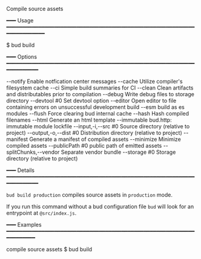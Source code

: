 Compile source assets

━━━ Usage ━━━━━━━━━━━━━━━━━━━━━━━━━━━━━━━━━━━━━━━━━━━━━━━━━━━━━━━━━━━━━━━━━━━━━━━

$ bud build

━━━ Options ━━━━━━━━━━━━━━━━━━━━━━━━━━━━━━━━━━━━━━━━━━━━━━━━━━━━━━━━━━━━━━━━━━━━━

  --notify                  Enable notfication center messages
  --cache                   Utilize compiler's filesystem cache
  --ci                      Simple build summaries for CI
  --clean                   Clean artifacts and distributables prior to compilation
  --debug                   Write debug files to storage directory
  --devtool #0              Set devtool option
  --editor                  Open editor to file containing errors on unsuccessful development build
  --esm                     build as es modules
  --flush                   Force clearing bud internal cache
  --hash                    Hash compiled filenames
  --html                    Generate an html template
  --immutable               bud.http: immutable module lockfile
  --input,-i,--src #0       Source directory (relative to project)
  --output,-o,--dist #0     Distribution directory (relative to project)
  --manifest                Generate a manifest of compiled assets
  --minimize                Minimize compiled assets
  --publicPath #0           public path of emitted assets
  --splitChunks,--vendor    Separate vendor bundle
  --storage #0              Storage directory (relative to project)

━━━ Details ━━━━━━━━━━━━━━━━━━━━━━━━━━━━━━━━━━━━━━━━━━━━━━━━━━━━━━━━━━━━━━━━━━━━━

`bud build production` compiles source assets in `production` mode.

If you run this command without a bud configuration file `bud` will look for an 
entrypoint at `@src/index.js`.

━━━ Examples ━━━━━━━━━━━━━━━━━━━━━━━━━━━━━━━━━━━━━━━━━━━━━━━━━━━━━━━━━━━━━━━━━━━━

compile source assets
  $ bud build